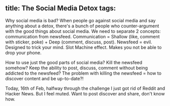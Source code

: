 title: The Social Media Detox
tags:
---
Why social media is bad? When people go against social media and say anything about a detox, there's a bunch of people who counter-argument with the good things about social media. We need to separate 2 concepts: communication from newsfeed. Communication = Shallow (like, comment with sticker, poke) + Deep (comment, discuss, post). Newsfeed = evil. Designed to trick your mind. Slot Machine effect. Makes you not be able to drop your phone.

How to use just the good parts of social media? Kill the newsfeed somehow? Keep the ability to post, discuss, comment without being addicted to the newsfeed? The problem with killing the newsfeed = how to discover content and be up-to-date?! 

Today, 16th of Feb, halfway through the challenge I just got rid of Reddit and Hacker News. But I feel muted. Want to post  discover and share, don't know how. 